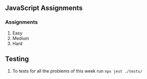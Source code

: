 ## JavaScript Assignments

### Assignments
1. Easy
2. Medium
3. Hard

## Testing
1. To tests for all the problems of this week run ```npx jest ./tests/```

